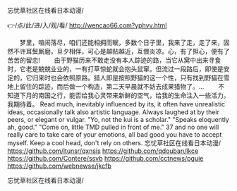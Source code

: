 
忘忧草社区在线看日本动漫/




👉/点/此/进/入/观/看/ http://wencao66.com?yphvv.html




　　梦里，喧闹落尽，咱们还能相拥而眠，多数个日子里，我来了走，走了来，固然不许耳鬓厮磨，旦夕相伴，可心是越贴越近，互偎炎凉。心，有了担心，便有了苦苦的留恋!
　　由于野猫历来不敢走没有本人踪迹的路，当它从窝中出来寻食时，它老是兢兢业业的，一有打草惊蛇就会抱头鼠窜。但流过一段路后，即使是安定的，它归来时也会依照原路。猎人即是按照野猫的这一个性，只有找到野猫在雪地上留住的踪迹，而后做一个构造，第二天早晨就不妨去成果猎物了。...
　　不知道下月的南国之行，能否给我心灵带来新鲜的空气，给我的生命注入一些活力。我期待着。
Read much, inevitably influenced by its, it often have unrealistic ideas, occasionally talk also artistic language.
Always laughed at by their peers, or elegant or vulgar.
"Yo, not the kui is a scholar."
"Speaks eloquently ah, good."
"Come on, little TMD pulled in front of me."
37 and no one will really care to take care of your emotions, all bad good you have to accept myself.
Keep a cool head, don't rely on others.
忘忧草社区在线看日本动漫/ https://github.com/itunsr/qxnsis
https://github.com/qdouban/lkce
https://github.com/Contere/ssvb
https://github.com/cctnews/pguie
https://github.com/webnewse/jkcfb





忘忧草社区在线看日本动漫/
